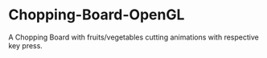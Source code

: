 # Chopping-Board-OpenGL
A Chopping Board with fruits/vegetables cutting animations with respective key press.  
